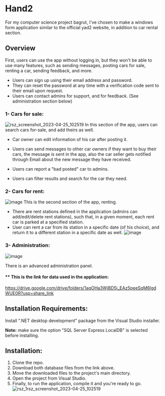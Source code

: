 # Hand2
For my computer science project bagrut, I've chosen to make a windows form application similar to the official yad2 website, in addition to car rental section.

## Overview
First, users can use the app without logging in, but they won't be able to use many features, such as sending messages, posting cars for sale, renting a car, sending feedback, and more.

* Users can sign up using their email address and password.
* They can reset the password at any time with a verification code sent to their email upon request.
* Users can contact admins for support, and for feedback. (See administration section below)

### 1- Cars for sale:
![rsz_screenshot_2023-04-25_102519](https://user-images.githubusercontent.com/36423427/234205117-5b65c9ec-d60a-40a4-a18d-11d407d08309.png)
In this section of the app, users can search cars for-sale, and add theirs as well.
* Car owner can edit information of his car after posting it.

* Users can send messages to other car owners if they want to buy their cars, the message is sent in the app, also the car seller gets notified through Email about the new message they have received.

* Users can report a "bad posted" car to admins.

* Users can filter results and search for the car they need.

### 2- Cars for rent:
![image](https://user-images.githubusercontent.com/36423427/234210815-506cc24a-6770-42bb-ac85-b8858904a48b.png)
This is the second section of the app, renting.
* There are rent stations defined in the application (admins can add/edit/delete rent stations), such that, in a given moment, each rent car is parked at a specified station.
* User can rent a car from its station in a specific date (of his choice), and return it to a different station in a specific date as well.
![image](https://user-images.githubusercontent.com/36423427/234215826-00b0feae-6e7e-4bb0-a37c-c05bd84991f6.png)

### 3- Administration:
![image](https://user-images.githubusercontent.com/36423427/234216584-5e689c22-edc9-4d95-b407-f8df1e2bb830.png)

There is an advanced administration panel.



#### ** This is the link for data used in the application:
https://drive.google.com/drive/folders/1aqOHa3WjBD5j_EAz5peeSqM6lgdWUE0R?usp=share_link

## Installation Requirements:
Install ".NET desktop development" package from the Visual Studio installer.

**Note:** make sure the option "SQL Server Express LocalDB" is selected before installing.

## Installation:
1. Clone the repo.
2. Download both database files from the link above.
3. Move the downloaded files to the project's main directory.
4. Open the project from Visual Studio.
5. Finally, to run the application, compile it and you're ready to go.
![rsz_1rsz_screenshot_2023-04-25_102519](https://user-images.githubusercontent.com/36423427/234205451-644b0fdc-364c-47bc-b53d-df5a1d617716.png)

